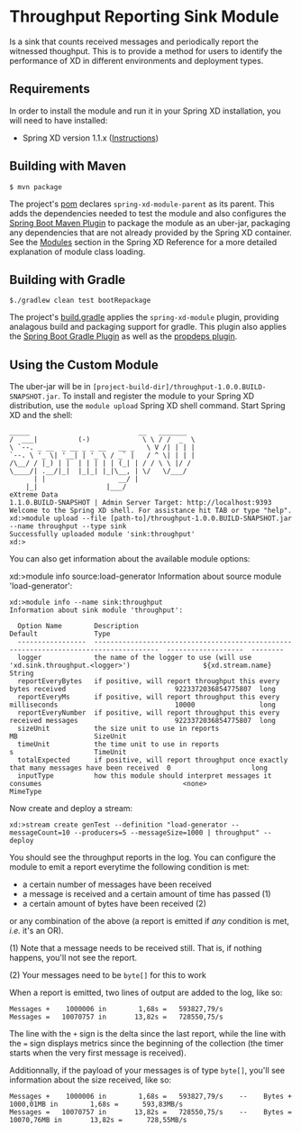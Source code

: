 Throughput Reporting Sink Module
================================

Is a sink that counts received messages and periodically report the witnessed thoughput. This is to provide
a method for users to identify the performance of XD in different environments and deployment
types.

## Requirements

In order to install the module and run it in your Spring XD installation, you will need to have installed:

* Spring XD version 1.1.x ([Instructions](http://docs.spring.io/spring-xd/docs/current/reference/html/#getting-started))

## Building with Maven

	$ mvn package

The project's [pom](pom.xml) declares `spring-xd-module-parent` as its parent. This adds the dependencies needed to test the module and also configures the [Spring Boot Maven Plugin](http://docs.spring.io/spring-boot/docs/current/reference/html/build-tool-plugins-maven-plugin.html) to package the module as an uber-jar, packaging any dependencies that are not already provided by the Spring XD container. See the [Modules](http://docs.spring.io/spring-xd/docs/current/reference/html/#modules) section in the Spring XD Reference for a more detailed explanation of module class loading.

## Building with Gradle

	$./gradlew clean test bootRepackage

The project's [build.gradle](build.gradle) applies the `spring-xd-module` plugin, providing analagous build and packaging support for gradle. This plugin also applies the [Spring Boot Gradle Plugin](http://docs.spring.io/spring-boot/docs/current/reference/html/build-tool-plugins-gradle-plugin.html) as well as the [propdeps plugin](https://github.com/spring-projects/gradle-plugins/tree/master/propdeps-plugin). 

## Using the Custom Module

The uber-jar will be in `[project-build-dir]/throughput-1.0.0.BUILD-SNAPSHOT.jar`. To install and register the module to your Spring XD distribution, use the `module upload` Spring XD shell command. Start Spring XD and the shell:


	_____                           __   _______
	/  ___|          (-)             \ \ / /  _  \
	\ `--. _ __  _ __ _ _ __   __ _   \ V /| | | |
 	`--. \ '_ \| '__| | '_ \ / _` |   / ^ \| | | |
	/\__/ / |_) | |  | | | | | (_| | / / \ \ |/ /
	\____/| .__/|_|  |_|_| |_|\__, | \/   \/___/
    	  | |                  __/ |
      	|_|                 |___/
	eXtreme Data
	1.1.0.BUILD-SNAPSHOT | Admin Server Target: http://localhost:9393
	Welcome to the Spring XD shell. For assistance hit TAB or type "help".
	xd:>module upload --file [path-to]/throughput-1.0.0.BUILD-SNAPSHOT.jar --name throughput --type sink
	Successfully uploaded module 'sink:throughput'
	xd:>


You can also get information about the available module options:

xd:>module info source:load-generator
Information about source module 'load-generator':

```
xd:>module info --name sink:throughput
Information about sink module 'throughput':

  Option Name        Description                                                                             Default              Type
  -----------------  --------------------------------------------------------------------------------------  -------------------  --------
  logger             the name of the logger to use (will use 'xd.sink.throughput.<logger>')                  ${xd.stream.name}    String
  reportEveryBytes   if positive, will report throughput this every bytes received                           9223372036854775807  long
  reportEveryMs      if positive, will report throughput this every milliseconds                             10000                long
  reportEveryNumber  if positive, will report throughput this every received messages                        9223372036854775807  long
  sizeUnit           the size unit to use in reports                                                         MB                   SizeUnit
  timeUnit           the time unit to use in reports                                                         s                    TimeUnit
  totalExpected      if positive, will report throughput once exactly that many messages have been received  0                    long
  inputType          how this module should interpret messages it consumes                                   <none>               MimeType
```

Now create and deploy a stream:

	xd:>stream create genTest --definition "load-generator --messageCount=10 --producers=5 --messageSize=1000 | throughput" --deploy


You should see the throughput reports in the log. You can configure the module to emit a report everytime the following condition is met:
* a certain number of messages have been received
* a message is received and a certain amount of time has passed (1)
* a certain amount of bytes have been received (2)

or any combination of the above (a report is emitted if _any_ condition is met, _i.e._ it's an OR).

(1) Note that a message needs to be received still. That is, if nothing happens, you'll not see the report.

(2) Your messages need to be `byte[]` for this to work

When a report is emitted, two lines of output are added to the log, like so:
```
Messages +    1000006 in        1,68s =   593827,79/s
Messages =   10070757 in       13,82s =   728550,75/s
```

The line with the `+` sign is the delta since the last report, while the line with the `=` sign displays metrics since the beginning of the collection (the timer starts when the very first message is received).

Additionnally, if the payload of your messages is of type `byte[]`, you'll see information about the size received, like so:

```
Messages +    1000006 in        1,68s =   593827,79/s    --    Bytes +    1000,01MB in        1,68s =      593,83MB/s
Messages =   10070757 in       13,82s =   728550,75/s    --    Bytes =   10070,76MB in       13,82s =      728,55MB/s
```


